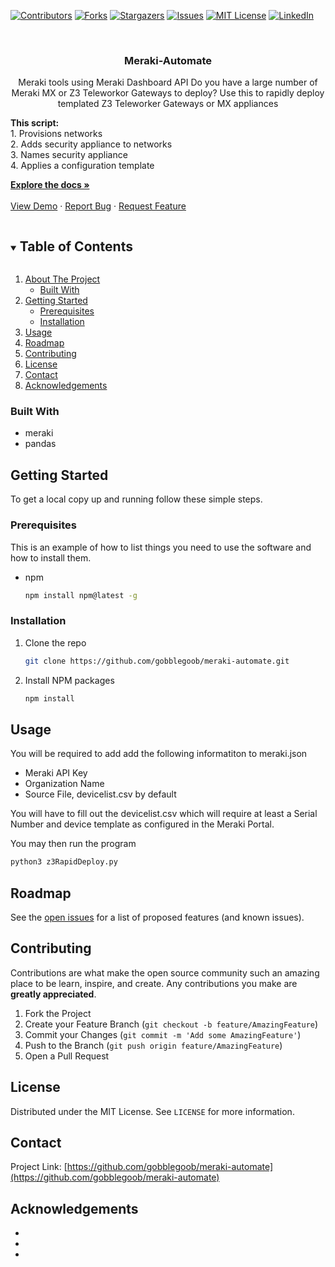 <!--
*** Thanks for checking out the Best-README-Template. If you have a suggestion
*** that would make this better, please fork the repo and create a pull request
*** or simply open an issue with the tag "enhancement".
*** Thanks again! Now go create something AMAZING! :D
***
***
***
*** To avoid retyping too much info. Do a search and replace for the following:
*** gobblegoob, meraki-automate, twitter_handle, email, project_title, project_description
-->



<!-- PROJECT SHIELDS -->
<!--
*** I'm using markdown "reference style" links for readability.
*** Reference links are enclosed in brackets [ ] instead of parentheses ( ).
*** See the bottom of this document for the declaration of the reference variables
*** for contributors-url, forks-url, etc. This is an optional, concise syntax you may use.
*** https://www.markdownguide.org/basic-syntax/#reference-style-links
-->
[![Contributors][contributors-shield]][contributors-url]
[![Forks][forks-shield]][forks-url]
[![Stargazers][stars-shield]][stars-url]
[![Issues][issues-shield]][issues-url]
[![MIT License][license-shield]][license-url]
[![LinkedIn][linkedin-shield]][linkedin-url]



<!-- PROJECT LOGO -->
<br />
<p align="center">

  <h3 align="center">Meraki-Automate</h3>

  <p align="center">
    Meraki tools using Meraki Dashboard API
    Do you have a large number of Meraki MX or Z3 Teleworkor Gateways to deploy?
    Use this to rapidly deploy templated Z3 Teleworker Gateways or MX appliances 
  </p>
  <p align="left">
    <b>This script:</b> <br />
    1. Provisions networks <br />
    2. Adds security appliance to networks <br />
    3. Names security appliance <br />
    4. Applies a configuration template<br />
  </p>
    <a href="[contributors-url]https://github.com/gobblegoob/meraki-automate"><strong>Explore the docs »</strong></a>
    <br />
    <br />
    <a href="https://github.com/gobblegoob/meraki-automate">View Demo</a>
    ·
    <a href="https://github.com/gobblegoob/meraki-automate/issues">Report Bug</a>
    ·
    <a href="https://github.com/gobblegoob/meraki-automate/issues">Request Feature</a>
  </p>
</p>



<!-- TABLE OF CONTENTS -->
<details open="open">
  <summary><h2 style="display: inline-block">Table of Contents</h2></summary>
  <ol>
    <li>
      <a href="#about-the-project">About The Project</a>
      <ul>
        <li><a href="#built-with">Built With</a></li>
      </ul>
    </li>
    <li>
      <a href="#getting-started">Getting Started</a>
      <ul>
        <li><a href="#prerequisites">Prerequisites</a></li>
        <li><a href="#installation">Installation</a></li>
      </ul>
    </li>
    <li><a href="#usage">Usage</a></li>
    <li><a href="#roadmap">Roadmap</a></li>
    <li><a href="#contributing">Contributing</a></li>
    <li><a href="#license">License</a></li>
    <li><a href="#contact">Contact</a></li>
    <li><a href="#acknowledgements">Acknowledgements</a></li>
  </ol>
</details>

### Built With

* meraki
* pandas



<!-- GETTING STARTED -->
## Getting Started

To get a local copy up and running follow these simple steps.

### Prerequisites

This is an example of how to list things you need to use the software and how to install them.
* npm
  ```sh
  npm install npm@latest -g
  ```

### Installation

1. Clone the repo
   ```sh
   git clone https://github.com/gobblegoob/meraki-automate.git
   ```
2. Install NPM packages
   ```sh
   npm install
   ```



<!-- USAGE EXAMPLES -->
## Usage

You will be required to add add the following informatiton to meraki.json
 * Meraki API Key
 * Organization Name
 * Source File, devicelist.csv by default
 
You will have to fill out the devicelist.csv which will require at least a Serial Number and device template as configured in the Meraki Portal.

You may then run the program 
```sh
python3 z3RapidDeploy.py
```


<!-- ROADMAP -->
## Roadmap

See the [open issues](https://github.com/gobblegoob/meraki-automate/issues) for a list of proposed features (and known issues).



<!-- CONTRIBUTING -->
## Contributing

Contributions are what make the open source community such an amazing place to be learn, inspire, and create. Any contributions you make are **greatly appreciated**.

1. Fork the Project
2. Create your Feature Branch (`git checkout -b feature/AmazingFeature`)
3. Commit your Changes (`git commit -m 'Add some AmazingFeature'`)
4. Push to the Branch (`git push origin feature/AmazingFeature`)
5. Open a Pull Request



<!-- LICENSE -->
## License

Distributed under the MIT License. See `LICENSE` for more information.



<!-- CONTACT -->
## Contact

<!-- Your Name - [@twitter_handle](https://twitter.com/twitter_handle) - email -->

Project Link: [https://github.com/gobblegoob/meraki-automate](https://github.com/gobblegoob/meraki-automate)



<!-- ACKNOWLEDGEMENTS -->
## Acknowledgements

* []()
* []()
* []()





<!-- MARKDOWN LINKS & IMAGES -->
<!-- https://www.markdownguide.org/basic-syntax/#reference-style-links -->
[contributors-shield]: https://img.shields.io/github/contributors/gobblegoob/repo.svg?style=for-the-badge
[contributors-url]: https://github.com/gobblegoob/repo/graphs/contributors
[forks-shield]: https://img.shields.io/github/forks/gobblegoob/repo.svg?style=for-the-badge
[forks-url]: https://github.com/gobblegoob/repo/network/members
[stars-shield]: https://img.shields.io/github/stars/gobblegoob/repo.svg?style=for-the-badge
[stars-url]: https://github.com/gobblegoob/repo/stargazers
[issues-shield]: https://img.shields.io/github/issues/gobblegoob/repo.svg?style=for-the-badge
[issues-url]: https://github.com/gobblegoob/repo/issues
[license-shield]: https://img.shields.io/github/license/gobblegoob/repo.svg?style=for-the-badge
[license-url]: https://github.com/gobblegoob/repo/blob/master/LICENSE.txt
[linkedin-shield]: https://img.shields.io/badge/-LinkedIn-black.svg?style=for-the-badge&logo=linkedin&colorB=555
[linkedin-url]: https://linkedin.com/in/gobblegoob
